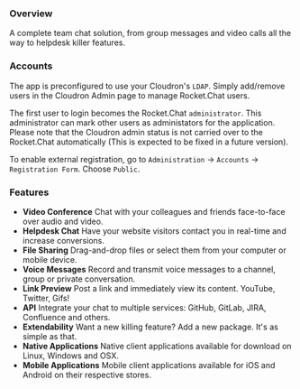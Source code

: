 ### Overview

A complete team chat solution, from group messages and video calls all the way to helpdesk killer features.

### Accounts

The app is preconfigured to use your Cloudron's `LDAP`. Simply add/remove users in the Cloudron Admin page
to manage Rocket.Chat users.

The first user to login becomes the Rocket.Chat `administrator`. This administrator can mark other
users as administators for the application. Please note that the Cloudron admin status is not carried
over to the Rocket.Chat automatically (This is expected to be fixed in a future version).

To enable external registration, go to `Administration` -> `Accounts` -> `Registration Form`. Choose `Public`.

<!--
Rocket.Chat requires unique email and user ids. In the case of conflict between a LDAP account and an
external account, Rocket.Chat chooses the account that was registered first.
-->

### Features
* **Video Conference**
    Chat with your colleagues and friends face-to-face over audio and video.
* **Helpdesk Chat**
    Have your website visitors contact you in real-time and increase conversions.
* **File Sharing**
    Drag-and-drop files or select them from your computer or mobile device.
* **Voice Messages**
    Record and transmit voice messages to a channel, group or private conversation.
* **Link Preview**
    Post a link and immediately view its content. YouTube, Twitter, Gifs!
* **API**
    Integrate your chat to multiple services: GitHub, GitLab, JIRA, Confluence and others.
* **Extendability**
    Want a new killing feature? Add a new package. It's as simple as that.
* **Native Applications**
    Native client applications available for download on Linux, Windows and OSX.
* **Mobile Applications**
    Mobile client applications available for iOS and Android on their respective stores.
